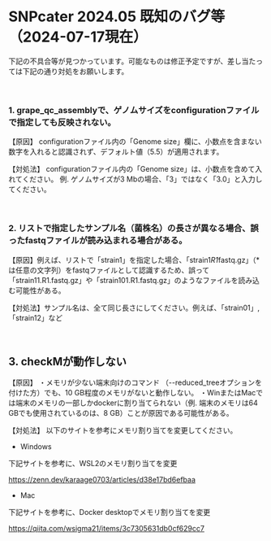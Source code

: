 # SNPcater 2024.05 既知のバグ等（2024-07-17現在）
下記の不具合等が見つかっています。可能なものは修正予定ですが、差し当たっては下記の通り対処をお願いします。

<br>

### 1. grape_qc_assemblyで、ゲノムサイズをconfigurationファイルで指定しても反映されない。

【原因】
configurationファイル内の「Genome size」欄に、小数点を含まない数字を入れると認識されず、デフォルト値（5.5）が適用されます。

【対処法】
configurationファイル内の「Genome size」は、小数点を含めて入れてください。
例. ゲノムサイズが3 Mbの場合、「3」ではなく「3.0」と入力してください。

<br>

### 2. リストで指定したサンプル名（菌株名）の長さが異なる場合、誤ったfastqファイルが読み込まれる場合がある。
【原因】例えば、リストで「strain1」を指定した場合、「strain1*R1*fastq.gz」（*は任意の文字列）をfastqファイルとして認識するため、誤って「strain11.R1.fastq.gz」や「strain101.R1.fastq.gz」のようなファイルを読み込む可能性がある。

【対処法】サンプル名は、全て同じ長さにしてください。例えば、「strain01」, 「strain12」など

<br>

## 3. checkMが動作しない
【原因】
・メモリが少ない端末向けのコマンド （--reduced_treeオプションを付けた方）でも、10 GB程度のメモリがないと動作しない。
・WinまたはMacでは端末のメモリの一部しかdockerに割り当てられない（例. 端末のメモリは64 GBでも使用されているのは、8 GB）ことが原因である可能性がある。

【対処法】
以下のサイトを参考にメモリ割り当てを変更してください。

* Windows

下記サイトを参考に、WSL2のメモリ割り当てを変更

https://zenn.dev/karaage0703/articles/d38e17bd6efbaa


* Mac

下記サイトを参考に、Docker desktopでメモリ割り当てを変更

https://qiita.com/wsigma21/items/3c7305631db0cf629cc7

